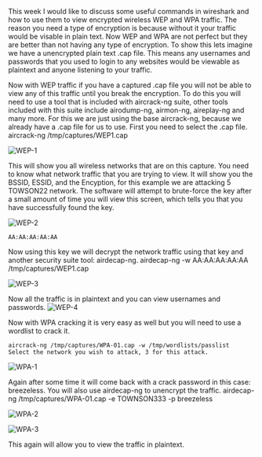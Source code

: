 This week I would like to discuss some useful commands in wireshark and how to use them to view encrypted wireless WEP and WPA traffic.
The reason you need a type of encryption is because without it your traffic would be visable in plain text.  Now WEP and WPA are not 
perfect but they are better than not having any type of encryption.  To show this lets imagine we have a unencrypted plain text .cap file.
This means any usernames and passwords that you used to login to any websites would be viewable as plaintext and anyone listening to your 
traffic.

Now with WEP traffic if you have a captured .cap file you will not be able to view any of this traffic until you break the encryption.
To do this you will need to use a tool that is included with aircrack-ng suite, other tools included with this suite include airodump-ng, 
airmon-ng, aireplay-ng and many more.  For this we are just using the base aircrack-ng, because we already have a .cap file for us to use.
First you need to select the .cap file.
	aircrack-ng /tmp/captures/WEP1.cap

![WEP-1](https://github.com/V1ndl3R/CIT480/tree/master/assets/WEP-1.PNG "WEP-1")

This will show you all wireless networks that are on this capture.  You need to know what network traffic that you are trying to view.
It will show you the BSSID, ESSID, and the Encyption, for this example we are attacking 5 TOWSON22 network. The software will attempt to 
brute-force the key after a small amount of time you will view this screen, which tells you that you have successfully found the key.

![WEP-2](https://github.com/V1ndl3R/CIT480/tree/master/assets/WEP-2.PNG "WEP-2")

	AA:AA:AA:AA:AA


Now using this key we will decrypt the network traffic using that key and another security suite tool: airdecap-ng.
	airdecap-ng -w AA:AA:AA:AA:AA /tmp/captures/WEP1.cap

![WEP-3](https://github.com/V1ndl3R/CIT480/tree/master/assets/WEP-3.PNG "WEP-3")
	

Now all the traffic is in plaintext and you can view usernames and passwords.
![WEP-4](https://github.com/V1ndl3R/CIT480/tree/master/assets/WEP-4.PNG "WEP-4")

Now with WPA cracking it is very easy as well but you will need to use a wordlist to crack it.

	aircrack-ng /tmp/captures/WPA-01.cap -w /tmp/wordlists/passlist
	Select the network you wish to attack, 3 for this attack.

![WPA-1](https://github.com/V1ndl3R/CIT480/tree/master/assets/WPA-1.png)

Again after some time it will come back with a crack password in this case: breezeless.
You will also use airdecap-ng to unencrypt the traffic.
	airdecap-ng /tmp/captures/WPA-01.cap -e TOWNSON333 -p breezeless

![WPA-2](https://github.com/V1ndl3R/CIT480/tree/master/assets/WPA-2.png)

![WPA-3](https://github.com/V1ndl3R/CIT480/tree/master/assets/WPA-3.png)


This again will allow you to view the traffic in plaintext.





